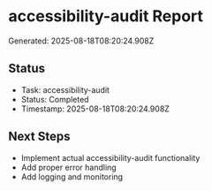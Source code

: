 # accessibility-audit Report

Generated: 2025-08-18T08:20:24.908Z

## Status
- Task: accessibility-audit
- Status: Completed
- Timestamp: 2025-08-18T08:20:24.908Z

## Next Steps
- Implement actual accessibility-audit functionality
- Add proper error handling
- Add logging and monitoring
